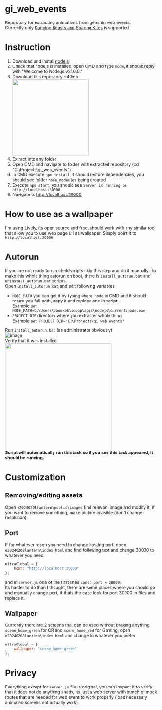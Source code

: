 # gi_web_events
Repository for extracting animations from genshin web events. <br>
Currently only [Dancing Beasts and Soaring Kites](https://act.hoyoverse.com/ys/event/e20240208lantern-vc7vnh/index.html) is supported 


# Instruction
1. Download and install [nodejs](https://nodejs.org/en) 
2. Check that nodejs is installed, open CMD and type `node`, it should reply with "Welcome to Node.js v21.6.0."
3. Download this repository ~40mb<br>
<img src="https://github.com/doomkek/gi_web_events/assets/141933494/c97d65cf-794e-4e80-8d91-3b5591ffc572" height="250"><br>
4. Extract into any folder 
5. Open CMD and navigate to folder with extracted repository (cd "C:\Projects\gi_web_events")
6. In CMD execute `npm install`, it should restore dependencies, you should see folder `node_modeules` being created
7. Execute `npm start`, you should see `Server is running on http://localhost:30000`
8. Navigate to [http://localhost:30000](http://localhost:30000)

# How to use as a wallpaper 
I'm using [Lively](https://www.rocksdanister.com/lively/), its open source and free, should work with any similar tool that allow you to use web page url as wallpaper.
Simply point it to `http://localhost:30000`

# Autorun 
If you are not ready to run cheldscripts skip this step and do it manually.
To make this whole thing autorun on boot, there is `install_autorun.bat` and `uninstall_autorun.bat` scripts. <br>
Open `install_autorun.bat` and edit following variables
- `NODE_PATH` you can get it by typing `where node` in CMD and it should return you full path, copy it and replace one in script. <br> Example `set NODE_PATH=C:\Users\doomkek\scoop\apps\nodejs\current\node.exe`
- `PROJECT_DIR` directory where you extracter whole thing <br>
Example `set PROJECT_DIR="C:\Projects\gi_web_events"`

Run `install_autorun.bat` (as administrator obviously) <br>
![image](https://github.com/doomkek/gi_web_events/assets/141933494/6ffa9c85-039f-42de-8f0f-e5e1edba750f)<br>
Verify that it was installed <br>
<img src="https://github.com/doomkek/gi_web_events/assets/141933494/312201e7-fe03-4551-8d96-043869e27552" height="350"><br>
**Script will automatically run this task so if you see this task appeared, it should be running.**



# Customization
## Removing/editing assets
Open `e20240208lantern\public\images` find relevant image and modify it, if you want to remove something, make picture invisible (don't change resolution).

## Port
If for whatever reson you need to change hosting port, open `e20240208lantern\index.html` and find following text and change 30000 to whatever you need.

```js  
ultraGlobal = {
    host: "http://localhost:30000"
};
```
and in `server.js` one of the first lines `const port = 30000;` <br>
Its harder to do than I thought, there are some places where you should go and manually change port, if thats the case look for port 30000 in files and replace it.

## Wallpaper 
Currently there are 2 screens that can be used without braking anything `scene_home_green` for CR and `scene_home_red` for Gaming, open `e20240208lantern\index.html` and change to whatever you prefer.
```js  
ultraGlobal = {
    wallpaper: "scene_home_green"
};
```


# Privacy
Everything except for `server.js` file is original, you can inspect it to verify that it does not do anything shady, its just a web server with bunch of mock routes that are needed for web event to work properly (load necessary animated screens not actually work).
